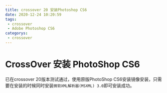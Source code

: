 ```yaml
---
title: crossover 20 安装Photoshop CS6
date: 2020-12-24 10:20:59
tags:
 - crossover
 - Adobe Photoshop CS6
categorys:
 - crossover
---
```

# CrossOver 安装 PhotoShop CS6
已在crossover 20版本测试通过，使用原版PhotoShop CS6安装镜像安装，只需要在安装的时候同时安装```微软XML解析器(MSXML) 3.0```即可安装成功。